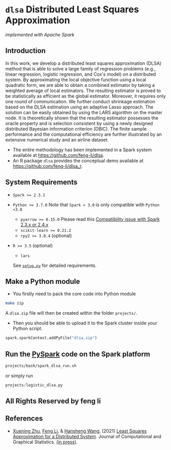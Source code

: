 # `dlsa` Distributed Least Squares Approximation 
_implemented with Apache Spark_

## Introduction

In this work, we develop a distributed least squares approximation (DLSA) method that is able to solve a large family of regression problems (e.g., linear regression, logistic regression, and Cox's model) on a distributed system. By approximating the local objective function using a local quadratic form, we are able to obtain a combined estimator by taking a weighted average of local estimators. The resulting estimator is proved to be statistically as efficient as the global estimator. Moreover, it requires only one round of communication. We further conduct shrinkage estimation based on the DLSA estimation using an adaptive Lasso approach. The solution can be easily obtained by using the LARS algorithm on the master node. It is theoretically shown that the resulting estimator possesses the oracle property and is selection consistent by using a newly designed distributed Bayesian information criterion (DBIC). The finite sample performance and the computational efficiency are further illustrated by an extensive numerical study and an airline dataset. 

- The entire methodology has been implemented in a Spark system available at https://github.com/feng-li/dlsa. 
- An R package `dlsa` provides the conceptual demo available at https://github.com/feng-li/dlsa_r.

## System Requirements

- `Spark >= 2.3.1`
- `Python >= 3.7.0` Note that `Spark < 3.0` is only compatible with `Python <3.8`
  - `pyarrow >= 0.15.0` Please read this [Compatibility issue with Spark 2.3.x or 2.4.x](https://spark.apache.org/docs/latest/sql-pyspark-pandas-with-arrow.html#compatibility-setting-for-pyarrow--0150-and-spark-23x-24x)
  - `scikit-learn >= 0.21.2`
  - `rpy2 >= 3.0.4` (optional)

- `R >= 3.5` (optional)
  - `lars`

  See [`setup.py`](setup.py) for detailed requirements.

## Make a Python module

- You firstly need to pack the core code into Python module
```sh
make zip
```
A `dlsa.zip` file will then be created within the folder `projects/`.

- Then you should be able to upload it to the Spark cluster inside your Python script.

```py
spark.sparkContext.addPyFile("dlsa.zip")
```

## Run the [PySpark](https://spark.apache.org/docs/latest/api/python/index.html) code on the Spark platform
```sh
projects/bash/spark_dlsa_run.sh
 ```
 or simply run

 ```py
 projects/logistic_dlsa.py
 ```

## All Rights Reserved by feng li

## References

- [Xuening Zhu](https://xueningzhu.github.io/), [Feng Li](https://feng.li/), & [Hansheng Wang](http://hansheng.gsm.pku.edu.cn/), (2021) [Least Squares Approximation for a Distributed System](https://doi.org/10.1080/10618600.2021.1923517). Journal of Computational and Graphical Statistics. [(in press)](https://arxiv.org/abs/1908.04904).
